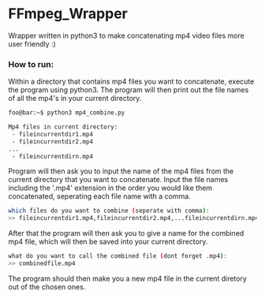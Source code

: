 # FFmpeg_Wrapper

Wrapper written in python3 to make concatenating mp4 video files more user friendly :)

### How to run:
Within a directory that contains mp4 files you want to concatenate, execute the program using python3. The program will then print out the file names of all the mp4's in your current directory.
```bash
foo@bar:~$ python3 mp4_combine.py

Mp4 files in current directory:
 - fileincurrentdir1.mp4
 - fileincurrentdir2.mp4
...
 - fileincurrentdirn.mp4
```
Program will then ask you to input the name of the mp4 files from the current directory that you want to concatenate. Input the file names including the '.mp4' extension in the order you would like them concatenated, seperating each file name with a comma.
```bash
which files do you want to combine (seperate with comma):
>> fileincurrentdir1.mp4,fileincurrentdir2.mp4,...fileincurrentdirn.mp4
```
After that the program will then ask you to give a name for the combined mp4 file, which will then be saved into your current directory.
```bash
what do you want to call the combined file (dont forget .mp4):
>> combinedfile.mp4
```
The program should then make you a new mp4 file in the current diretory out of the chosen ones.